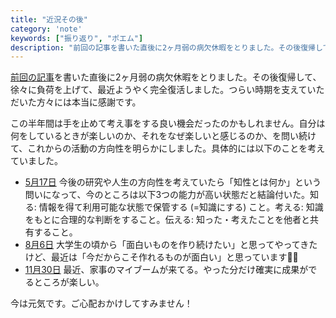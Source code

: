 ```yaml
---
title: "近況その後"
category: 'note'
keywords: ["振り返り", "ポエム"]
description: "前回の記事を書いた直後に2ヶ月弱の病欠休暇をとりました。その後復帰して、徐々に負荷を上げて、最近ようやく完全復活しました。つらい時期を支えていただいた方々には本当に感謝です。"
---
```


[前回の記事](/ja/posts/untitled-2/)を書いた直後に2ヶ月弱の病欠休暇をとりました。その後復帰して、徐々に負荷を上げて、最近ようやく完全復活しました。つらい時期を支えていただいた方々には本当に感謝です。

この半年間は手を止めて考え事をする良い機会だったのかもしれません。自分は何をしているときが楽しいのか、それをなぜ楽しいと感じるのか、を問い続けて、これからの活動の方向性を明らかにしました。具体的には以下のことを考えていました。

* [5月17日](https://twitter.com/shoya140/status/1261897582223273988) 今後の研究や人生の方向性を考えていたら「知性とは何か」という問いになって、今のところは以下3つの能力が高い状態だと結論付いた。知る: 情報を得て利用可能な状態で保管する (=知識にする) こと。考える: 知識をもとに合理的な判断をすること。伝える: 知った・考えたことを他者と共有すること。
* [8月6日](https://twitter.com/shoya140/status/1291349502276833280) 大学生の頃から「面白いものを作り続けたい」と思ってやってきたけど、最近は「今だからこそ作れるものが面白い」と思っています🐔🥚
* [11月30日](https://twitter.com/shoya140/status/1333391206693433344) 最近、家事のマイブームが来てる。やった分だけ確実に成果がでるところが楽しい。

今は元気です。ご心配おかけしてすみません！